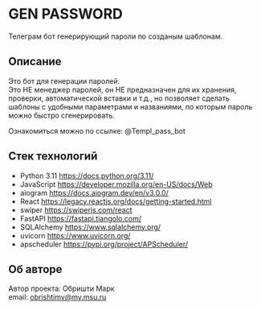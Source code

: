 # GEN PASSWORD
Телеграм бот генерирующий пароли по созданым шаблонам.

## Описание
Это бот для генерации паролей.  
Это НЕ менеджер паролей, он НЕ предназначен для их хранения, проверки, автоматической вставки и т.д., но позволяет сделать шаблоны с удобными параметрами и названиями, по которым пароль можно быстро сгенерировать.  

Ознакомиться можно по ссылке: @Templ_pass_bot

## Стек технологий
- Python 3.11 https://docs.python.org/3.11/
- JavaScript https://developer.mozilla.org/en-US/docs/Web
- aiogram https://docs.aiogram.dev/en/v3.0.0/
- React https://legacy.reactjs.org/docs/getting-started.html
- swiper https://swiperjs.com/react
- FastAPI https://fastapi.tiangolo.com/
- SQLAlchemy https://www.sqlalchemy.org/
- uvicorn https://www.uvicorn.org/
- apscheduler https://pypi.org/project/APScheduler/

## Об авторе
Автор проекта: Обришти Марк  
email: obrishtimv@my.msu.ru